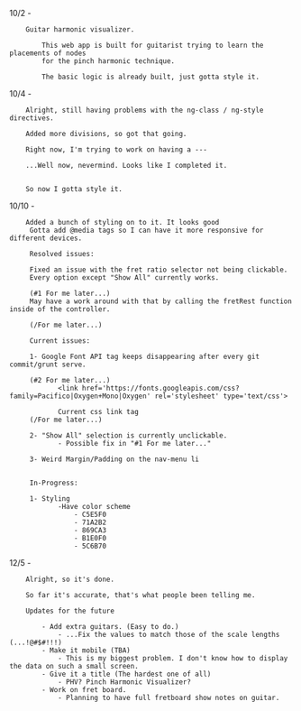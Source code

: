 10/2 - 

		Guitar harmonic visualizer. 

			This web app is built for guitarist trying to learn the placements of nodes
			for the pinch harmonic technique. 

			The basic logic is already built, just gotta style it. 

10/4 -

		Alright, still having problems with the ng-class / ng-style directives. 

		Added more divisions, so got that going. 

		Right now, I'm trying to work on having a ---

		...Well now, nevermind. Looks like I completed it.


		So now I gotta style it. 

		

10/10 - 
		
		Added a bunch of styling on to it. It looks good
		 Gotta add @media tags so I can have it more responsive for different devices.

		 Resolved issues:

		 Fixed an issue with the fret ratio selector not being clickable. 
		 Every option except "Show All" currently works.
		
		 (#1 For me later...)
		 May have a work around with that by calling the fretRest function inside of the controller.

		 (/For me later...)

		 Current issues:

		 1- Google Font API tag keeps disappearing after every git commit/grunt serve.

		 (#2 For me later...)
		 		<link href='https://fonts.googleapis.com/css?family=Pacifico|Oxygen+Mono|Oxygen' rel='stylesheet' type='text/css'>

		 		Current css link tag
		 (/For me later...)

		 2- "Show All" selection is currently unclickable. 
		 		- Possible fix in "#1 For me later..."

		 3- Weird Margin/Padding on the nav-menu li


		 In-Progress: 

		 1- Styling
		 		-Have color scheme 
		 			- C5E5F0 
		 			- 71A2B2
		 			- 869CA3
		 			- B1E0F0
		 			- 5C6B70


12/5 -



		Alright, so it's done. 

		So far it's accurate, that's what people been telling me.

		Updates for the future

			- Add extra guitars. (Easy to do.)
				- ...Fix the values to match those of the scale lengths (...!@#$#!!!)
			- Make it mobile (TBA)
				- This is my biggest problem. I don't know how to display the data on such a small screen. 
			- Give it a title (The hardest one of all)
				- PHV? Pinch Harmonic Visualizer?
			- Work on fret board.
				- Planning to have full fretboard show notes on guitar. 
				
		 

